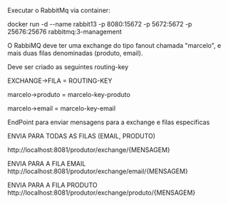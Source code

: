 Executar o RabbitMq via container:

docker run -d  --name rabbit13 -p 8080:15672 -p 5672:5672 -p 25676:25676 rabbitmq:3-management

O RabbiMQ deve ter uma exchange do tipo fanout chamada "marcelo", e mais duas filas denominadas (produto, email).

Deve ser criado as seguintes routing-key

EXCHANGE->FILA   = ROUTING-KEY

marcelo->produto = marcelo-key-produto

marcelo->email   = marcelo-key-email


EndPoint para enviar mensagens para a exchange e filas especificas

ENVIA PARA TODAS AS FILAS (EMAIL, PRODUTO)

http://localhost:8081/produtor/exchange/{MENSAGEM}

ENVIA PARA A FILA EMAIL
http://localhost:8081/produtor/exchange/email/{MENSAGEM}

ENVIA PARA A FILA PRODUTO
http://localhost:8081/produtor/exchange/produto/{MENSAGEM}








